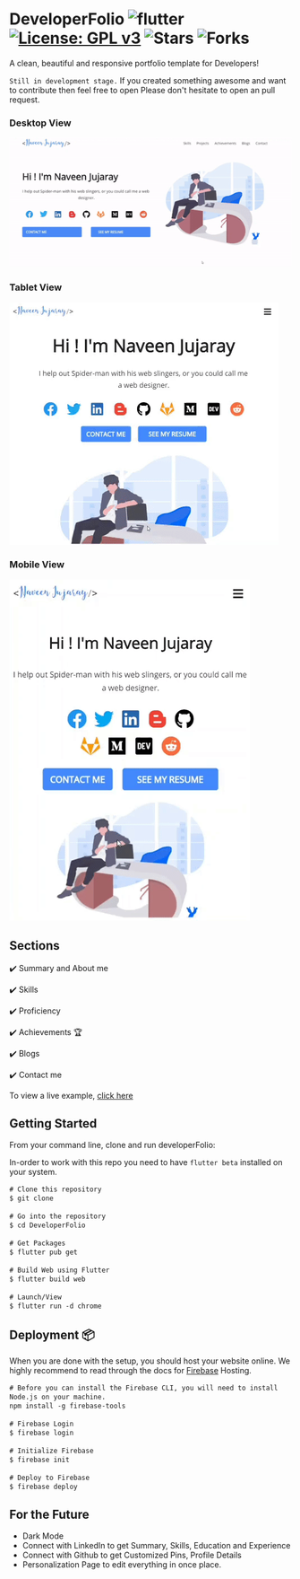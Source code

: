 # DeveloperFolio  ![flutter](https://badgen.net/pub/flutter-platform/xml) [![License: GPL v3](https://img.shields.io/badge/License-GPLv3-green.svg)](https://www.gnu.org/licenses/gpl-3.0) ![Stars](https://img.shields.io/github/stars/naveenjujaray/DeveloperFolio?style=flat) ![Forks](https://img.shields.io/github/forks/naveenjujaray/DeveloperFolio?style=flat)

A clean, beautiful and responsive portfolio template for Developers!

`Still in development stage.` 
If you created something awesome and want to contribute then feel free to open Please don't hesitate to open an pull request.

### Desktop View
![Desktop](/gif/desk.gif)

### Tablet View
![Tablet](/gif/tab.gif)

### Mobile View
![Mobile](/gif/mob.gif)

## Sections

✔️ Summary and About me

✔️ Skills

✔️ Proficiency

✔️ Achievements 🏆

✔️ Blogs

✔️ Contact me

To view a live example, [click here]

## Getting Started

From your command line, clone and run developerFolio:

In-order to work with this repo you need to have `flutter beta` installed on your system.

```
# Clone this repository
$ git clone 

# Go into the repository
$ cd DeveloperFolio

# Get Packages
$ flutter pub get

# Build Web using Flutter
$ flutter build web

# Launch/View
$ flutter run -d chrome
```

## Deployment 📦

When you are done with the setup, you should host your website online. We highly recommend to read through the docs for [Firebase] Hosting.

```
# Before you can install the Firebase CLI, you will need to install Node.js on your machine.
npm install -g firebase-tools

# Firebase Login
$ firebase login

# Initialize Firebase
$ firebase init

# Deploy to Firebase
$ firebase deploy

```

## For the Future
* Dark Mode
* Connect with LinkedIn to get Summary, Skills, Education and Experience
* Connect with Github to get Customized Pins, Profile Details
* Personalization Page to edit everything in once place.


[Firebase]: https://firebase.google.com/docs/hosting/quickstart
[click here]: https://developerfolio.web.app/
